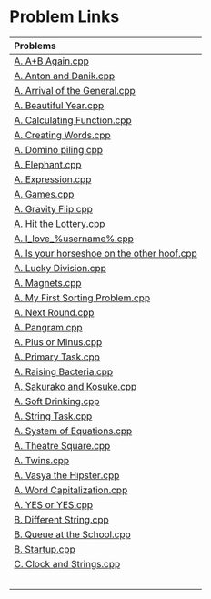 # Problem Links
| Problems |
| :- |
| [ A. A+B Again.cpp ]() | [ A. Again Twenty Five!.cpp ]() | [ A. Amusing Joke.cpp ]() |
| [ A. Anton and Danik.cpp ]() | [ A. Anton and Letters.cpp ]() | [ A. Anton and Polyhedrons.cpp ]() |
| [ A. Arrival of the General.cpp ]() | [ A. Bear and Big Brother.cpp ]() | [ A. Beautiful Matrix.cpp ]() |
| [ A. Beautiful Year.cpp ]() | [ A. Bit++.cpp ]() | [ A. Boy or Girl.cpp ]() |
| [ A. Calculating Function.cpp ]() | [ A. Candies and Two Sisters.cpp ]() | [ A. Chat room.cpp ]() |
| [ A. Creating Words.cpp ]() | [ A. Divisibility Problem.cpp ]() | [ A. Division.cpp ]() |
| [ A. Domino piling.cpp ]() | [ A. Dragons.cpp ]() | [ A. Dubstep.cpp ]() |
| [ A. Elephant.cpp ]() | [ A. Epic Game.cpp ]() | [ A. Even Odds.cpp ]() |
| [ A. Expression.cpp ]() | [ A. Football.cpp ]() | [ A. Fox And Snake.cpp ]() |
| [ A. Games.cpp ]() | [ A. George and Accommodation.cpp ]() | [ A. Good Matrix Elements.cpp ]() |
| [ A. Gravity Flip.cpp ]() | [ A. HQ9+.cpp ]() | [ A. Helpful Maths.cpp ]() |
| [ A. Hit the Lottery.cpp ]() | [ A. Hulk.cpp ]() | [ A. I Wanna Be the Guy.cpp ]() |
| [ A. I_love_%username%.cpp ]() | [ A. In Search of an Easy Problem.cpp ]() | [ A. Insomnia cure.cpp ]() |
| [ A. Is your horseshoe on the other hoof.cpp ]() | [ A. LLPS.cpp ]() | [ A. Love A.cpp ]() |
| [ A. Lucky Division.cpp ]() | [ A. Lucky Ticket.cpp ]() | [ A. Lucky.cpp ]() |
| [ A. Magnets.cpp ]() | [ A. Marathon.cpp ]() | [ A. Maximum GCD.cpp ]() |
| [ A. My First Sorting Problem.cpp ]() | [ A. Nearly Lucky Number.cpp ]() | [ A. New Year and Hurry.cpp ]() |
| [ A. Next Round.cpp ]() | [ A. Odd Divisor.cpp ]() | [ A. Odd One Out.cpp ]() |
| [ A. Pangram.cpp ]() | [ A. Perfect Permutation.cpp ]() | [ A. Petya and Strings.cpp ]() |
| [ A. Plus or Minus.cpp ]() | [ A. Police Recruits.cpp ]() | [ A. Presents.cpp ]() |
| [ A. Primary Task.cpp ]() | [ A. Question Marks.cpp ]() | [ A. Quintomania.cpp ]() |
| [ A. Raising Bacteria.cpp ]() | [ A. Remove Smallest.cpp ]() | [ A. Restoring Three Numbers.cpp ]() |
| [ A. Sakurako and Kosuke.cpp ]() | [ A. Sakurako's Exam.cpp ]() | [ A. Series of Crimes.cpp ]() |
| [ A. Soft Drinking.cpp ]() | [ A. Soldier and Bananas.cpp ]() | [ A. Stones on the Table.cpp ]() |
| [ A. String Task.cpp ]() | [ A. Sum of Round Numbers.cpp ]() | [ A. Sum.cpp ]() |
| [ A. System of Equations.cpp ]() | [ A. Team.cpp ]() | [ A. The New Year Meeting Friends.cpp ]() |
| [ A. Theatre Square.cpp ]() | [ A. Tram.cpp ]() | [ A. Translation.cpp ]() |
| [ A. Twins.cpp ]() | [ A. Ultra-Fast Mathematician.cpp ]() | [ A. Vanya and Fence.cpp ]() |
| [ A. Vasya the Hipster.cpp ]() | [ A. Watermelon.cpp ]() | [ A. Way Too Long Words.cpp ]() |
| [ A. Word Capitalization.cpp ]() | [ A. Word.cpp ]() | [ A. Wrong Subtraction.cpp ]() |
| [ A. YES or YES.cpp ]() | [ A. Yet Another Two Integers Problem.cpp ]() | [ A. Young Physicist.cpp ]() |
| [ B.  Different String.cpp ]() | [ B.  Drinks.cpp ]() | [ B.  Not Quite Latin Square.cpp ]() |
| [ B.  Queue at the School.cpp ]() | [ B.  Seating in a Bus.cpp ]() | [ B.  Square or Not.cpp ]() |
| [ B.  Startup.cpp ]() | [ B.  Maximum Multiple Sum.cpp ]() | [ C.  Can I Square.cpp ]() |
| [ C.  Clock and Strings.cpp ]() | [ C.  Showering.cpp ]() | [ D.  Binary Cut.cpp ]() |
| [  ]() | [  ]() | [  ]() |
| [  ]() | [  ]() | [  ]() |
| [  ]() | [  ]() | [  ]() |
| [  ]() | [  ]() | [  ]() |
| [  ]() | [  ]() | [  ]() |
